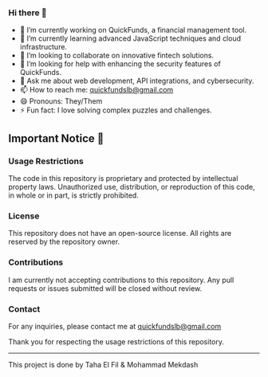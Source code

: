 ### Hi there 👋

<!--
**QuickFunds/QuickFunds** is a ✨ _special_ ✨ repository because its `README.md` (this file) appears on your GitHub profile.

Here are some ideas to get you started:
-->

- 🔭 I’m currently working on QuickFunds, a financial management tool.
- 🌱 I’m currently learning advanced JavaScript techniques and cloud infrastructure.
- 👯 I’m looking to collaborate on innovative fintech solutions.
- 🤔 I’m looking for help with enhancing the security features of QuickFunds.
- 💬 Ask me about web development, API integrations, and cybersecurity.
- 📫 How to reach me: quickfundslb@gmail.com
- 😄 Pronouns: They/Them
- ⚡ Fun fact: I love solving complex puzzles and challenges.

## Important Notice 🚨

### Usage Restrictions

The code in this repository is proprietary and protected by intellectual property laws. Unauthorized use, distribution, or reproduction of this code, in whole or in part, is strictly prohibited.

### License

This repository does not have an open-source license. All rights are reserved by the repository owner.

### Contributions

I am currently not accepting contributions to this repository. Any pull requests or issues submitted will be closed without review.

### Contact

For any inquiries, please contact me at quickfundslb@gmail.com

Thank you for respecting the usage restrictions of this repository.

---

This project is done by Taha El Fil & Mohammad Mekdash
